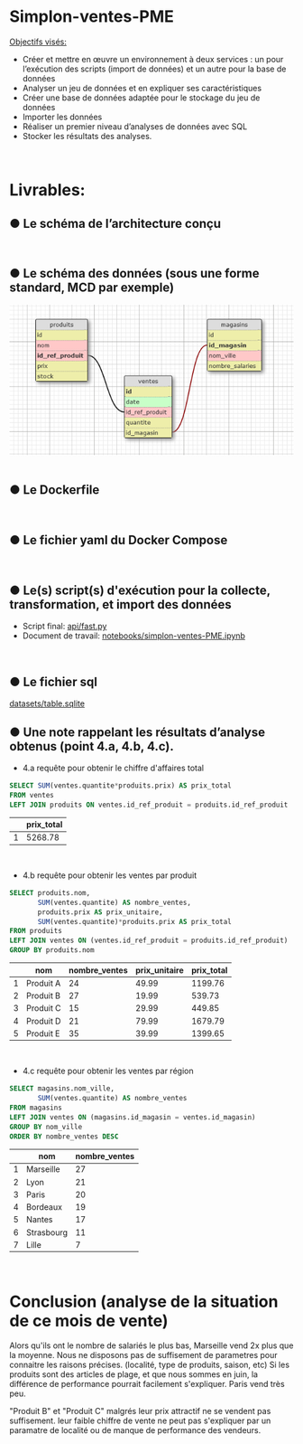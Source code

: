 # Simplon-ventes-PME
[Objectifs visés:](brief/Brief%20projet%20Analyser%20les%20ventes%20d’une%20PME%20-%20Data%20Engineer%20-%20V2.pdf)
- Créer et mettre en œuvre un environnement à deux services : un pour l’exécution des scripts (import de données) et un autre pour la base de données
- Analyser un jeu de données et en expliquer ses caractéristiques
- Créer une base de données adaptée pour le stockage du jeu de données
- Importer les données
- Réaliser un premier niveau d’analyses de données avec SQL
- Stocker les résultats des analyses.
<br>

# Livrables:

## ● Le schéma de l’architecture conçu
<br>

## ● Le schéma des données (sous une forme standard, MCD par exemple)
<div style="text-align:center">
  <img src="schema_tables.png" width="600">
</div>
<br>

## ● Le Dockerfile
<br>

## ● Le fichier yaml du Docker Compose
<br>

## ● Le(s) script(s) d'exécution pour la collecte, transformation, et import des données
- Script final: [api/fast.py](api/fast.py)
- Document de travail: [notebooks/simplon-ventes-PME.ipynb](notebooks/simplon-ventes-PME.ipynb)
<br>

## ● Le fichier sql
[datasets/table.sqlite](datasets/table.sqlite)
<br>

## ● Une note rappelant les résultats d’analyse obtenus (point 4.a, 4.b, 4.c).
- 4.a requête pour obtenir le chiffre d'affaires total
```sql
SELECT SUM(ventes.quantite*produits.prix) AS prix_total 
FROM ventes
LEFT JOIN produits ON ventes.id_ref_produit = produits.id_ref_produit
```
|   | prix_total |
| - | ------------- |
| 1 | 5268.78 |
<br>

- 4.b requête pour obtenir les ventes par produit
```sql
SELECT produits.nom,
       SUM(ventes.quantite) AS nombre_ventes,
       produits.prix AS prix_unitaire,
       SUM(ventes.quantite)*produits.prix AS prix_total
FROM produits
LEFT JOIN ventes ON (ventes.id_ref_produit = produits.id_ref_produit)
GROUP BY produits.nom
```
|   | nom | nombre_ventes | prix_unitaire | prix_total |
| - | ------------- | ------------- | ------------- | ------------- |
| 1 | Produit A | 24 | 49.99 | 1199.76 |
| 2 | Produit B | 27 | 19.99 | 539.73 |
| 3 | Produit C | 15 | 29.99 | 449.85 |
| 4 | Produit D | 21 | 79.99 | 1679.79 |
| 5 | Produit E | 35 | 39.99 | 1399.65 |
<br>

- 4.c requête pour obtenir les ventes par région
```sql
SELECT magasins.nom_ville,
       SUM(ventes.quantite) AS nombre_ventes
FROM magasins
LEFT JOIN ventes ON (magasins.id_magasin = ventes.id_magasin)
GROUP BY nom_ville
ORDER BY nombre_ventes DESC
```
|   | nom | nombre_ventes |
| - | ------------- | ------------- |
| 1 | Marseille | 27 |
| 2 | Lyon | 21 |
| 3 | Paris | 20 |
| 4 | Bordeaux | 19 |
| 5 | Nantes | 17 |
| 6 | Strasbourg | 11 |
| 7 | Lille | 7 |
<br>

# Conclusion (analyse de la situation de ce mois de vente)

Alors qu'ils ont le nombre de salariés le plus bas, Marseille vend 2x plus que la moyenne.
Nous ne disposons pas de suffisement de parametres pour connaitre les raisons précises. (localité, type de produits, saison, etc)
Si les produits sont des articles de plage, et que nous sommes en juin, la différence de performance pourrait facilement s'expliquer.
Paris vend très peu.

"Produit B" et "Produit C" malgrés leur prix attractif ne se vendent pas suffisement.
leur faible chiffre de vente ne peut pas s'expliquer par un paramatre de localité ou de manque de performance des vendeurs.



